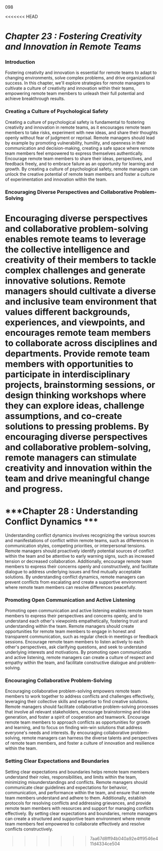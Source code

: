 098

<<<<<<< HEAD


# ***Chapter 23 : Fostering Creativity and Innovation in Remote Teams***


### **Introduction**

Fostering creativity and innovation is essential for remote teams to adapt to changing environments, solve complex problems, and drive organizational success. In this chapter, we'll explore strategies for remote managers to cultivate a culture of creativity and innovation within their teams, empowering remote team members to unleash their full potential and achieve breakthrough results.

### **Creating a Culture of Psychological Safety**

Creating a culture of psychological safety is fundamental to fostering creativity and innovation in remote teams, as it encourages remote team members to take risks, experiment with new ideas, and share their thoughts openly without fear of judgment or reprisal. Remote managers should lead by example by promoting vulnerability, humility, and openness in their communication and decision-making, creating a safe space where remote team members feel empowered to express themselves authentically. Encourage remote team members to share their ideas, perspectives, and feedback freely, and to embrace failure as an opportunity for learning and growth. By creating a culture of psychological safety, remote managers can unlock the creative potential of remote team members and foster a culture of experimentation and innovation within the team.

### **Encouraging Diverse Perspectives and Collaborative Problem-Solving**

Encouraging diverse perspectives and collaborative problem-solving enables remote teams to leverage the collective intelligence and creativity of their members to tackle complex challenges and generate innovative solutions. Remote managers should cultivate a diverse and inclusive team environment that values different backgrounds, experiences, and viewpoints, and encourages remote team members to collaborate across disciplines and departments. Provide remote team members with opportunities to participate in interdisciplinary projects, brainstorming sessions, or design thinking workshops where they can explore ideas, challenge assumptions, and co-create solutions to pressing problems. By encouraging diverse perspectives and collaborative problem-solving, remote managers can stimulate creativity and innovation within the team and drive meaningful change and progress.
=======
# ***Chapter 28 : Understanding Conflict Dynamics ***


Understanding conflict dynamics involves recognizing the various sources and manifestations of conflict within remote teams, such as differences in communication styles, competing priorities, or interpersonal tensions. Remote managers should proactively identify potential sources of conflict within the team and be attentive to early warning signs, such as increased tension or decreased collaboration. Additionally, encourage remote team members to express their concerns openly and constructively, and facilitate dialogue to address underlying issues and find mutually acceptable solutions. By understanding conflict dynamics, remote managers can prevent conflicts from escalating and create a supportive environment where remote team members can resolve differences peacefully.

### **Promoting Open Communication and Active Listening**

Promoting open communication and active listening enables remote team members to express their perspectives and concerns openly, and to understand each other's viewpoints empathetically, fostering trust and understanding within the team. Remote managers should create opportunities for remote team members to engage in honest and transparent communication, such as regular check-in meetings or feedback sessions. Encourage remote team members to listen actively to each other's perspectives, ask clarifying questions, and seek to understand underlying interests and motivations. By promoting open communication and active listening, remote managers can create a culture of respect and empathy within the team, and facilitate constructive dialogue and problem-solving.


### **Encouraging Collaborative Problem-Solving**

Encouraging collaborative problem-solving empowers remote team members to work together to address conflicts and challenges effectively, leveraging their collective skills and expertise to find creative solutions. Remote managers should facilitate collaborative problem-solving processes that involve all relevant stakeholders, encourage brainstorming and idea generation, and foster a spirit of cooperation and teamwork. Encourage remote team members to approach conflicts as opportunities for growth and learning, and to focus on finding win-win solutions that address everyone's needs and interests. By encouraging collaborative problem-solving, remote managers can harness the diverse talents and perspectives of remote team members, and foster a culture of innovation and resilience within the team.

### **Setting Clear Expectations and Boundaries**

Setting clear expectations and boundaries helps remote team members understand their roles, responsibilities, and limits within the team, minimizing misunderstandings and conflicts. Remote managers should communicate clear guidelines and expectations for behavior, communication, and performance within the team, and ensure that remote team members understand and adhere to them. Additionally, establish protocols for resolving conflicts and addressing grievances, and provide remote team members with resources and support for managing conflicts effectively. By setting clear expectations and boundaries, remote managers can create a structured and supportive team environment where remote team members feel empowered to collaborate effectively and resolve conflicts constructively.
>>>>>>> 7aa67d8ff94b040a92e4ff9546e411d4334ce504
